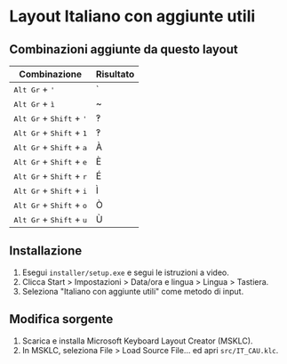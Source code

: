# Layout Italiano con aggiunte utili

## Combinazioni aggiunte da questo layout

| Combinazione                                        | Risultato |
| --------------------------------------------------- | --------- |
| <kbd>Alt Gr</kbd> + <kbd>'</kbd>                    | `         |
| <kbd>Alt Gr</kbd> + <kbd>ì</kbd>                    | ~         |
| <kbd>Alt Gr</kbd> + <kbd>Shift</kbd> + <kbd>'</kbd> | ‽         |
| <kbd>Alt Gr</kbd> + <kbd>Shift</kbd> + <kbd>1</kbd> | ‽         |
| <kbd>Alt Gr</kbd> + <kbd>Shift</kbd> + <kbd>a</kbd> | À         |
| <kbd>Alt Gr</kbd> + <kbd>Shift</kbd> + <kbd>e</kbd> | È         |
| <kbd>Alt Gr</kbd> + <kbd>Shift</kbd> + <kbd>r</kbd> | É         |
| <kbd>Alt Gr</kbd> + <kbd>Shift</kbd> + <kbd>i</kbd> | Ì         |
| <kbd>Alt Gr</kbd> + <kbd>Shift</kbd> + <kbd>o</kbd> | Ò         |
| <kbd>Alt Gr</kbd> + <kbd>Shift</kbd> + <kbd>u</kbd> | Ù         |

## Installazione

1. Esegui `installer/setup.exe` e segui le istruzioni a video.
2. Clicca Start  > Impostazioni > Data/ora e lingua > Lingua > Tastiera.
3. Seleziona "Italiano con aggiunte utili" come metodo di input.

## Modifica sorgente
1. Scarica e installa Microsoft Keyboard Layout Creator (MSKLC).
2. In MSKLC, seleziona File > Load Source File... ed apri `src/IT_CAU.klc`.